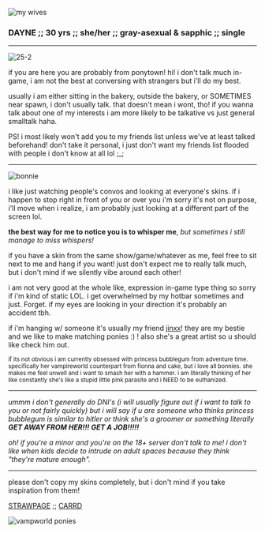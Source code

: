 ![my wives](https://github.com/user-attachments/assets/73901dc0-4974-4cda-be13-beb36d41d322)
### DAYNE ;; 30 yrs ;; she/her ;; gray-asexual & sapphic ;; single
--------------------------------
![25-2](https://github.com/user-attachments/assets/1ca7cbc9-f811-44f6-94e1-c99b008c2fd2)

if you are here you are probably from ponytown! hi! i don't talk much in-game, i am not the best at conversing with strangers but i'll do my best.

usually i am either sitting in the bakery, outside the bakery, or SOMETIMES near spawn, i don't usually talk. that doesn't mean i wont, tho! if you wanna talk about one of my interests i am more likely to be talkative vs just general smalltalk haha.

PS! i most likely won't add you to my friends list unless we've at least talked beforehand! don't take it personal, i just don't want my friends list flooded with people i don't know at all lol ;_;

--------------------------------
![bonnie](https://github.com/user-attachments/assets/c29631e1-830c-432e-a3d8-c56d18d9888b)

i like just watching people's convos and looking at everyone's skins. if i happen to stop right in front of you or over you i'm sorry it's not on purpose, i'll move when i realize, i am probably just looking at a different part of the screen lol.

**the best way for me to notice you is to whisper me**, *but sometimes i still manage to miss whispers!*

if you have a skin from the same show/game/whatever as me, feel free to sit next to me and hang if you want! just don't expect me to really talk much, but i don't mind if we silently vibe around each other!

i am not very good at the whole like, expression in-game type thing so sorry if i'm kind of static LOL. i get overwhelmed by my hotbar sometimes and just. Forget. if my eyes are looking in your direction it's probably an accident tbh.

if i'm hanging w/ someone it's usually my friend [jinxx](https://github.com/JinxxedVexx)! they are my bestie and we like to make matching ponies :) ! also she's a great artist so u should like check him out.

<sub>if its not obvious i am currently obsessed with princess bubblegum from adventure time. specifically her vampireworld counterpart from fionna and cake, but i love all bonnies. she makes me feel unwell and i want to smash her with a hammer. i am literally thinking of her like constantly she's like a stupid little pink parasite and i NEED to be euthanized.</sub>

--------------------------------

*ummm i don't generally do DNI's (i will usually figure out if i want to talk to you or not fairly quickly) but i will say if u are someone who thinks princess bubblegum is similar to hitler or think she's a groomer or something literally **GET AWAY FROM HER!!! GET A JOB!!!!!***

*oh! if you're a minor and you're on the 18+ server don't talk to me! i don't like when kids decide to intrude on adult spaces because they think "they're mature enough".*

--------------------------------

please don't copy my skins completely, but i don't mind if you take inspiration from them!

[STRAWPAGE](https://yesterdayne.straw.page/) ;; [CARRD](https://yesterdayne.carrd.co/)

![vampworld ponies](https://i.imgur.com/5PJqMk6.png)
<!---yesterdayne/yesterdayne is a ✨ special ✨ repository because its `README.md` (this file) appears on your GitHub profile.
You can click the Preview link to take a look at your changes.
--->
